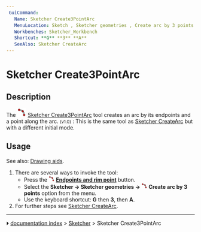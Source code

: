 ```yaml
---
 GuiCommand:
   Name: Sketcher Create3PointArc
   MenuLocation: Sketch , Sketcher geometries , Create arc by 3 points
   Workbenches: Sketcher_Workbench
   Shortcut: **G** **3** **A**
   SeeAlso: Sketcher CreateArc
---
```


# Sketcher Create3PointArc

## Description

The <img alt="" src=images/Sketcher_Create3PointArc.svg  style="width:24px;"> [Sketcher Create3PointArc](Sketcher_Create3PointArc.md) tool creates an arc by its endpoints and a point along the arc. <small>(v1.0)</small> : This is the same tool as [Sketcher CreateArc](Sketcher_CreateArc.md) but with a different initial mode.

## Usage

See also: [Drawing aids](Sketcher_Workbench#Drawing_aids.md).

1.  There are several ways to invoke the tool:
    -   Press the **<img src="images/Sketcher_Create3PointArc.svg" width=16px> [Endpoints and rim point](Sketcher_Create3PointArc.md)** button.
    -   Select the **Sketcher → Sketcher geometries → <img src="images/Sketcher_Create3PointArc.svg" width=16px> Create arc by 3 points** option from the menu.
    -   Use the keyboard shortcut: **G** then **3**, then **A**.
2.  For further steps see [Sketcher CreateArc](Sketcher_CreateArc#Usage.md).



---
⏵ [documentation index](../README.md) > [Sketcher](Sketcher_Workbench.md) > Sketcher Create3PointArc
